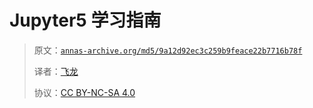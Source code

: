 # Jupyter5 学习指南

> 原文：[`annas-archive.org/md5/9a12d92ec3c259b9feace22b7716b78f`](https://annas-archive.org/md5/9a12d92ec3c259b9feace22b7716b78f)
> 
> 译者：[飞龙](https://github.com/wizardforcel)
> 
> 协议：[CC BY-NC-SA 4.0](http://creativecommons.org/licenses/by-nc-sa/4.0/)